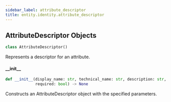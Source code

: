 ```yaml
---
sidebar_label: attribute_descriptor
title: entity.identity.attribute_descriptor
---
```


## AttributeDescriptor Objects

```python
class AttributeDescriptor()
```

Represents a descriptor for an attribute.

#### \_\_init\_\_

```python
def __init__(display_name: str, technical_name: str, description: str,
             required: bool) -> None
```

Constructs an AttributeDescriptor object with the specified parameters.



